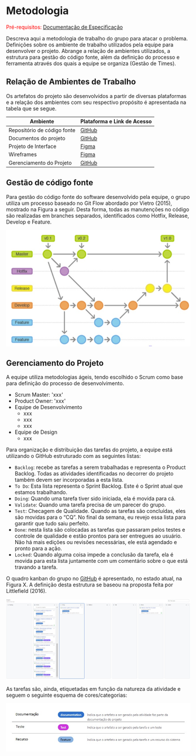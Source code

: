 
# Metodologia

<span style="color:red">Pré-requisitos: <a href="2-Especificação do Projeto.md"> Documentação de Especificação</a></span>

Descreva aqui a metodologia de trabalho do grupo para atacar o problema. Definições sobre os ambiente de trabalho utilizados pela  equipe para desenvolver o projeto. Abrange a relação de ambientes utilizados, a estrutura para gestão do código fonte, além da definição do processo e ferramenta através dos quais a equipe se organiza (Gestão de Times).

## Relação de Ambientes de Trabalho

Os artefatos do projeto são desenvolvidos a partir de diversas plataformas e a relação dos 
ambientes com seu respectivo propósito é apresentada na tabela que se segue.

|Ambiente                         |Plataforma e Link de Acesso                                                                                |
|---------------------------------|-----------------------------------------------------------------------------------------------------------|
|Repositório de código fonte      |[GitHub](https://github.com/ICEI-PUC-Minas-PMV-ADS/pmv-ads-2022-1-e1-proj-web-t4-projetoesports/)          |
|Documentos do projeto            |[GitHub](https://github.com/ICEI-PUC-Minas-PMV-ADS/pmv-ads-2022-1-e1-proj-web-t4-projetoesports/)          |
|Projeto de Interface             |[Figma](https://www.figma.com/file/oozZQHuorZlecy5xe68dPR/Projeto-E-Sports-User-Flow)                      |
|Wireframes                       |[Figma](https://www.figma.com/file/tTFz11ROIuBW1ILmdmAkn5/Projeto-E-Sports-Wireframes)                     |
|Gerenciamento do Projeto         |[GitHub](https://github.com/ICEI-PUC-Minas-PMV-ADS/pmv-ads-2022-1-e1-proj-web-t4-projetoesports/projects/1)|

## Gestão de código fonte

Para  gestão  do  código  fonte  do  software  desenvolvido  pela  equipe,  o  grupo  utiliza  um 
processo  baseado  no  Git  Flow  abordado  por  Vietro  (2015),  mostrado  na  Figura  a  seguir. 
Desta  forma,  todas  as  manutenções  no  código  são  realizadas  em  branches  separados, 
identificados  como  Hotfix,  Release,  Develop  e  Feature.

![Gestão de código fonte](img/gestao_de_codigo_fonte.jpg)

## Gerenciamento do Projeto

A equipe utiliza metodologias ágeis, tendo escolhido o Scrum como base para definição do 
processo de desenvolvimento.

- Scrum Master: 'xxx'
- Product Owner: 'xxx'
- Equipe de Desenvolvimento
  - xxx
  - xxx
  - xxx
- Equipe de Design
  - xxx

Para  organização  e  distribuição  das  tarefas  do  projeto,  a  equipe  está  utilizando  o  GitHub 
estruturado com as seguintes listas:

- `Backlog`: recebe  as  tarefas  a  serem  trabalhadas  e  representa  o  Product  Backlog. Todas as atividades identificadas no decorrer do projeto também devem ser incorporadas a esta lista.
- `To Do`: Esta  lista  representa  o  Sprint  Backlog.  Este  é  o  Sprint  atual  que  estamos trabalhando.
- `Doing`: Quando uma tarefa tiver sido iniciada, ela é movida para cá.
- `Validate`: Quando uma tarefa precisa de um parecer do grupo.
- `Test`: Checagem de Qualidade. Quando as tarefas são concluídas, eles são movidas para  o  “CQ”.  No  final  da  semana,  eu  revejo  essa  lista  para  garantir  que  tudo  saiu perfeito.
- `Done`: nesta lista são colocadas as tarefas que passaram pelos testes e controle de qualidade  e  estão  prontos  para  ser  entregues  ao  usuário.  Não  há  mais  edições  ou revisões necessárias, ele está agendado e pronto para a ação.
- `Locked`: Quando alguma coisa impede a conclusão da tarefa, ela é movida para esta lista juntamente com um comentário sobre o que está travando a tarefa.

O quadro kanban do grupo no [GitHub](https://github.com/ICEI-PUC-Minas-PMV-ADS/pmv-ads-2022-1-e1-proj-web-t4-projetoesports/projects/1) é apresentado, no estado atual, na Figura X. A definição desta estrutura se baseou na proposta feita por Littlefield (2016).

![Tela do kanban utilizada pelo grupo](img/kanban_github.jpg)

As tarefas são, ainda, etiquetadas em função da natureza da atividade e seguem o seguinte esquema de cores/categorias:

![Tela do kanban utilizada pelo grupo](img/kanban_etiquetas.jpg)

